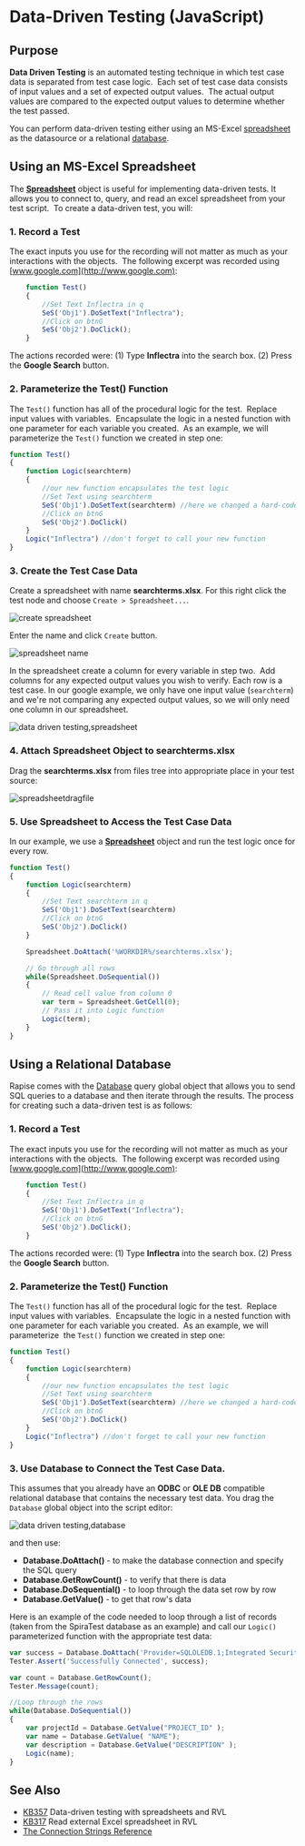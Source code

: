 # Data-Driven Testing (JavaScript)

## Purpose

**Data Driven Testing** is an automated testing technique in which test case data is separated from test case logic.  Each set of test case data consists of input values and a set of expected output values.  The actual output values are compared to the expected output values to determine whether the test passed.

You can perform data-driven testing either using an MS-Excel [spreadsheet](/Libraries/Spreadsheet/) as the datasource or a relational [database](/Libraries/Database/).

## Using an MS-Excel Spreadsheet

The [**Spreadsheet**](/Libraries/Spreadsheet/) object is useful for implementing data-driven tests. It allows you to connect to, query, and read an excel spreadsheet from your test script.  To create a data-driven test, you will:

### 1. Record a Test

The exact inputs you use for the recording will not matter as much as your interactions with the objects.  The following excerpt was recorded using [www.google.com](http://www.google.com):

```javascript
    function Test()
    {
        //Set Text Inflectra in q
        SeS('Obj1').DoSetText("Inflectra");
        //Click on btnG
        SeS('Obj2').DoClick();
    }
```
The actions recorded were: (1) Type **Inflectra** into the search box. (2) Press the **Google Search** button.

### 2. Parameterize the Test() Function

The `Test()` function has all of the procedural logic for the test.  Replace input values with variables.  Encapsulate the logic in a nested function with one parameter for each variable you created.  As an example, we will parameterize the `Test()` function we created in step one:

```javascript
function Test()
{
    function Logic(searchterm)
    {
        //our new function encapsulates the test logic
        //Set Text using searchterm
        SeS('Obj1').DoSetText(searchterm) //here we changed a hard-coded value into a variable
        //Click on btnG
        SeS('Obj2').DoClick()
    }
    Logic("Inflectra") //don't forget to call your new function
}
```

### 3. Create the Test Case Data

Create a spreadsheet with name **searchterms.xlsx**. For this right click the test node and choose `Create > Spreadsheet...`.

![create spreadsheet](./img/data_driven_createspreadsheet.png)

Enter the name and click `Create` button.

![spreadsheet name](./img/data_driven_spreadsheetname.png)

In the spreadsheet create a column for every variable in step two.  Add columns for any expected output values you wish to verify. Each row is a test case. In our google example, we only have one input value (`searchterm`) and we're not comparing any expected output values, so we will only need one column in our spreadsheet.

![data driven testing,spreadsheet](./img/data_driven_testing1.png)

### 4. Attach Spreadsheet Object to searchterms.xlsx

Drag the **searchterms.xlsx** from files tree into appropriate place in your test source:

![spreadsheetdragfile](./img/data_driven_testing3.png)

### 5. Use Spreadsheet to Access the Test Case Data

In our example, we use a [**Spreadsheet**](/Libraries/Spreadsheet/) object and run the test logic once for every row.

```javascript
function Test()
{
    function Logic(searchterm)
    {
        //Set Text searchterm in q
        SeS('Obj1').DoSetText(searchterm)
        //Click on btnG
        SeS('Obj2').DoClick()
    }

    Spreadsheet.DoAttach('%WORKDIR%/searchterms.xlsx');

    // Go through all rows
    while(Spreadsheet.DoSequential())
    {
        // Read cell value from column 0
        var term = Spreadsheet.GetCell(0);
        // Pass it into Logic function
        Logic(term);
    }
}
```

## Using a Relational Database

Rapise comes with the [Database](/Libraries/Database/) query global object that allows you to send SQL queries to a database and then iterate through the results. The process for creating such a data-driven test is as follows:

### 1. Record a Test

The exact inputs you use for the recording will not matter as much as your interactions with the objects.  The following excerpt was recorded using [www.google.com](http://www.google.com):

```javascript
    function Test()
    {
        //Set Text Inflectra in q
        SeS('Obj1').DoSetText("Inflectra");
        //Click on btnG
        SeS('Obj2').DoClick();
    }
```
The actions recorded were: (1) Type **Inflectra** into the search box. (2) Press the **Google Search** button.

### 2. Parameterize the Test() Function

The `Test()` function has all of the procedural logic for the test.  Replace input values with variables.  Encapsulate the logic in a nested function with one parameter for each variable you created.  As an example, we will parameterize  the `Test()` function we created in step one:

```javascript
function Test()
{
    function Logic(searchterm)
    {
        //our new function encapsulates the test logic
        //Set Text using searchterm
        SeS('Obj1').DoSetText(searchterm) //here we changed a hard-coded value into a variable
        //Click on btnG
        SeS('Obj2').DoClick()
    }
    Logic("Inflectra") //don't forget to call your new function
}
```

### 3. Use Database to Connect the Test Case Data.

This assumes that you already have an **ODBC** or **OLE DB** compatible relational database that contains the necessary test data. You drag the `Database` global object into the script editor:

![data driven testing,database](./img/data_driven_testing4.png)

and then use:

- **Database.DoAttach()** - to make the database connection and specify the SQL query
- **Database.GetRowCount()** - to verify that there is data
- **Database.DoSequential()** - to loop through the data set row by row
- **Database.GetValue()** - to get that row's data

Here is an example of the code needed to loop through a list of records (taken from the SpiraTest database as an example) and call our `Logic()` parameterized function with the appropriate test data:

```javascript
var success = Database.DoAttach('Provider=SQLOLEDB.1;Integrated Security=SSPI;Persist Security Info=False;Initial Catalog=SpiraTest;Data Source=.' , 'SELECT * FROM TST_PROJECT' );
Tester.Assert('Successfully Connected', success);

var count = Database.GetRowCount();
Tester.Message(count);

//Loop through the rows
while(Database.DoSequential())
{
    var projectId = Database.GetValue("PROJECT_ID" );
    var name = Database.GetValue( "NAME");
    var description = Database.GetValue("DESCRIPTION" );
    Logic(name);
}
```

## See Also

- [KB357](https://www.inflectra.com/Support/KnowledgeBase/KB357.aspx) Data-driven testing with spreadsheets and RVL
- [KB317](https://www.inflectra.com/Support/KnowledgeBase/KB317.aspx) Read external Excel spreadsheet in RVL
- [The Connection Strings Reference](https://www.connectionstrings.com/)
